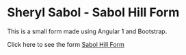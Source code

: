 # Sheryl Sabol - Sabol Hill Form

This is a small form made using Angular 1 and Bootstrap.

Click here to see the form [Sabol Hill Form](https://sherylsabol.github.io/sabolHillForm/)

